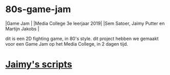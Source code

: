 # 80s-game-jam

|Game Jam                      |
|Media College 3e leerjaar 2019|
|Sem Satoer, Jaimy Putter en Martijn Jakobs     |

dit is een 2D fighting game, in 80's style.
dit project hebben we gemaakt voor een Game Jam op het 
Media College, in 2 dagen tijd.

# [Jaimy's scripts](lol.nl)




